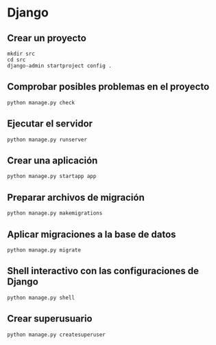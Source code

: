 # Django

## Crear un proyecto

    mkdir src
    cd src
    django-admin startproject config .

## Comprobar posibles problemas en el proyecto

    python manage.py check

## Ejecutar el servidor

    python manage.py runserver

## Crear una aplicación

    python manage.py startapp app

## Preparar archivos de migración

    python manage.py makemigrations

## Aplicar migraciones a la base de datos

    python manage.py migrate

## Shell interactivo con las configuraciones de Django

    python manage.py shell

## Crear superusuario

    python manage.py createsuperuser